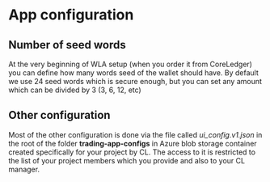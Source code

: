 # App configuration

## Number of seed words

At the very beginning of WLA setup (when you order it from CoreLedger) you can define how many words seed of the wallet should have. By default we use 24 seed words which is secure enough, but you can set any amount which can be divided by 3 (3, 6, 12, etc)

## Other configuration

Most of the other configuration is done via the file called _ui\_config.v1.json_ in the root of the folder **trading-app-configs** in Azure blob storage container created specifically for your project by CL. The access to it is restricted to the list of your project members which you provide and also to your CL manager.
